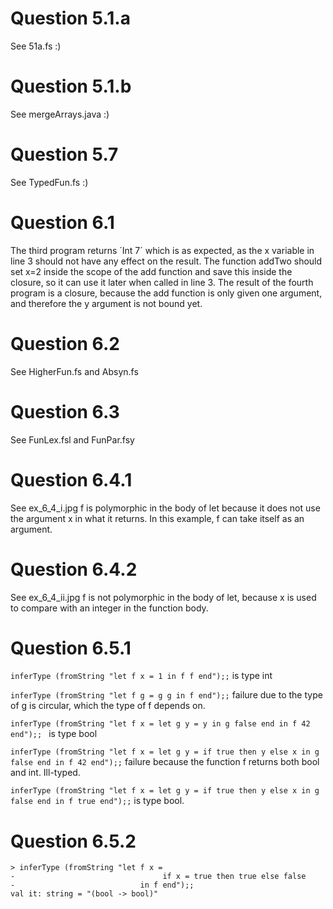 # Question 5.1.a 
See 51a.fs :)

# Question 5.1.b 
See mergeArrays.java :)

# Question 5.7
See TypedFun.fs :) 

# Question 6.1
The third program returns ´Int 7´ which is as expected, as the x variable in line 3 should not have any effect on the result. The function addTwo should set x=2 inside the scope of the add function and save this inside the closure, so it can use it later when called in line 3.
The result of the fourth program is a closure, because the add function is only given one argument, and therefore the y argument is not bound yet. 

# Question 6.2 
See HigherFun.fs and Absyn.fs

# Question 6.3
See FunLex.fsl and FunPar.fsy 

# Question 6.4.1
See ex_6_4_i.jpg 
f is polymorphic in the body of let because it does not use the argument x in what it returns. In this example, f can take itself as an argument. 

# Question 6.4.2
See ex_6_4_ii.jpg 
f is not polymorphic in the body of let, because x is used to compare with an integer in the function body. 

# Question 6.5.1
`inferType (fromString "let f x = 1 in f f end");;` is type int

`inferType (fromString "let f g = g g in f end");;` failure due to the type of g is circular, which the type of f depends on.

`inferType (fromString "let f x =
                                 let g y = y
                                 in g false end
                           in f 42 end");; ` is type bool

`inferType (fromString "let f x =
                                 let g y = if true then y else x
                                 in g false end
                           in f 42 end");;` failure because the function f returns both bool and int. Ill-typed. 


`inferType (fromString "let f x =
                                 let g y = if true then y else x
                                 in g false end
                           in f true end");;` is type bool. 

# Question 6.5.2

```
> inferType (fromString "let f x = 
-                                 if x = true then true else false
-                            in f end");;
val it: string = "(bool -> bool)"
``` 




